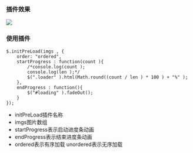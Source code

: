 ### 插件效果

![](http://ozetawl9z.bkt.clouddn.com/201805311907_585.gif)



### 使用插件

	$.initPreLoad(imgs , {
		order: "ordered",
		startProgress : function(count ){
			/*console.log(count );
			console.log(len );*/
			$(".loader" ).html(Math.round((count / len ) * 100 ) + "%" );
		},
		endProgress : function(){
			$("#loading" ).fadeOut();
		}
	});
- initPreLoad插件名称
- imgs图片数组
- startProgress表示启动进度条动画
- endProgress表示结束进度条动画
- ordered表示有序加载 unordered表示无序加载
